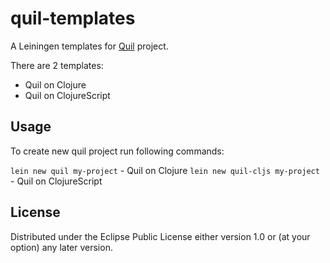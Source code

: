 # quil-templates

A Leiningen templates for [Quil](https://github.com/quil/quil) project.

There are 2 templates:

* Quil on Clojure
* Quil on ClojureScript

## Usage

To create new quil project run following commands:

`lein new quil my-project` - Quil on Clojure
`lein new quil-cljs my-project` - Quil on ClojureScript

## License

Distributed under the Eclipse Public License either version 1.0 or (at
your option) any later version.
